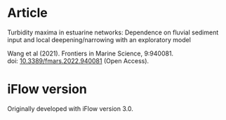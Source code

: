 # Article
Turbidity maxima in estuarine networks: Dependence on fluvial sediment input and local deepening/narrowing with an exploratory model

Wang et al (2021). Frontiers in Marine Science, 9:940081. \
doi: [10.3389/fmars.2022.940081](https://doi.org/10.3389/fmars.2022.940081) (Open Access). 

# iFlow version
Originally developed with iFlow version 3.0. 


